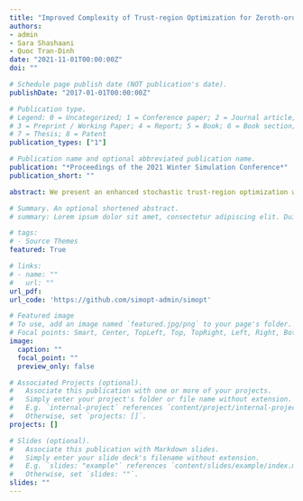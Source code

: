 ```yaml
---
title: "Improved Complexity of Trust-region Optimization for Zeroth-order Stochastic Oracles with Adaptive Sampling"
authors:
- admin
- Sara Shashaani
- Quoc Tran-Dinh
date: "2021-11-01T00:00:00Z"
doi: ""

# Schedule page publish date (NOT publication's date).
publishDate: "2017-01-01T00:00:00Z"

# Publication type.
# Legend: 0 = Uncategorized; 1 = Conference paper; 2 = Journal article;
# 3 = Preprint / Working Paper; 4 = Report; 5 = Book; 6 = Book section;
# 7 = Thesis; 8 = Patent
publication_types: ["1"]

# Publication name and optional abbreviated publication name.
publication: "*Proceedings of the 2021 Winter Simulation Conference*"
publication_short: ""

abstract: We present an enhanced stochastic trust-region optimization with adaptive sampling (ASTRO-DF) in which optimizing an iteratively constructed local model on estimates of objective values with stochastic sample size guides the search. The noticeable feature is that the underdetermined quadratic model with a diagonal Hessian requires fewer function evaluations, which is particularly useful at high dimensions. This paper describes the enhanced algorithm in detail. It gives several theoretical results, including iteration complexity, and renders almost sure convergence guarantees. We report in our numerical experience the finite-time superiority of the enhanced ASTRO-DF over state-of-the-art using the SimOpt library.

# Summary. An optional shortened abstract.
# summary: Lorem ipsum dolor sit amet, consectetur adipiscing elit. Duis posuere tellus ac convallis placerat. Proin tincidunt magna sed ex sollicitudin condimentum.

# tags:
# - Source Themes
featured: True

# links:
# - name: ""
#   url: ""
url_pdf:
url_code: 'https://github.com/simopt-admin/simopt'

# Featured image
# To use, add an image named `featured.jpg/png` to your page's folder. 
# Focal points: Smart, Center, TopLeft, Top, TopRight, Left, Right, BottomLeft, Bottom, BottomRight.
image:
  caption: ""
  focal_point: ""
  preview_only: false

# Associated Projects (optional).
#   Associate this publication with one or more of your projects.
#   Simply enter your project's folder or file name without extension.
#   E.g. `internal-project` references `content/project/internal-project/index.md`.
#   Otherwise, set `projects: []`.
projects: []

# Slides (optional).
#   Associate this publication with Markdown slides.
#   Simply enter your slide deck's filename without extension.
#   E.g. `slides: "example"` references `content/slides/example/index.md`.
#   Otherwise, set `slides: ""`.
slides: ""
---
```


